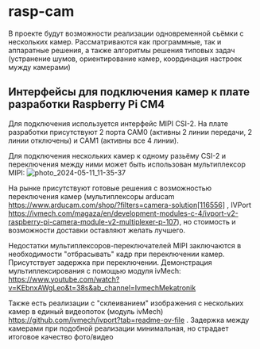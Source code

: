# rasp-cam
В проекте будут возможности реализации одновременной сьёмки с нескольких камер. Рассматриваются как программные, так и аппаратные решения, а также алгоритмы решения типовых задач (устранение шумов, ориентирование камер, координация настроек мужду камерами)

## Интерфейсы для подключения камер к плате разработки Raspberry Pi CM4
Для подключения используется интерфейс MIPI CSI-2. На плате разработки присутствуют 2 порта CAM0 (активны 2 линии передачи, 2 линии отключены) и CAM1 (активны все 4 линии). 

Для подключения нескольких камер к одному разьёму CSI-2 и переключения между ними может быть использован мультиплексор MIPI:
![photo_2024-05-11_11-35-37](https://github.com/octolera/rasp-cam/assets/106665253/2dc750fb-822f-401f-a558-d2ee74365a6a)

На рынке присутствуют готовые решения с возможностью переключения камер (мультиплексоры arducam https://www.arducam.com/shop/?filters=camera-solution[116556] , IVPort https://ivmech.com/magaza/en/development-modules-c-4/ivport-v2-raspberry-pi-camera-module-v2-multiplexer-p-107), но стоимость и возможности доставки оставляют желать лучшего.

Недостатки мультиплексоров-переключателей MIPI заключаются в необходимости "отбрасывать" кадр при переключении камер. Присутствует задержка при переключении. Демонстрация мультиплексирования с помощью модуля ivMech: https://www.youtube.com/watch?v=KEbnxAWgLeo&t=38s&ab_channel=IvmechMekatronik

Также есть реализации с "склеиванием" изображения с нескольких камер в единый видеопоток (модуль ivMech) https://github.com/ivmech/ivport?tab=readme-ov-file . Задержка между камерами при подобной реализации минимальная, но страдает итоговое качество фото/видео
